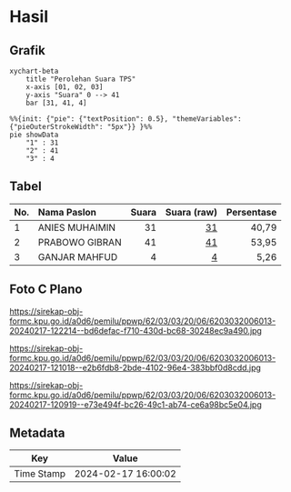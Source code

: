 # Hasil

## Grafik

```mermaid
xychart-beta
    title "Perolehan Suara TPS"
    x-axis [01, 02, 03]
    y-axis "Suara" 0 --> 41
    bar [31, 41, 4]
```

```mermaid
%%{init: {"pie": {"textPosition": 0.5}, "themeVariables": {"pieOuterStrokeWidth": "5px"}} }%%
pie showData
    "1" : 31
    "2" : 41
    "3" : 4
```

## Tabel

| No. | Nama Paslon    | Suara | Suara (raw) | Persentase |
|:--- |:-------------- | -----:| -----------:| ----------:|
| 1   | ANIES MUHAIMIN | 31    | [31][p-1]   | 40,79      |
| 2   | PRABOWO GIBRAN | 41    | [41][p-2]   | 53,95      |
| 3   | GANJAR MAHFUD  | 4     | [4][p-3]    | 5,26       |


[p-1]: https://github.com/gigit-pemilu/pemilu-2024-62-kalimantan-tengah/blob/main/pilpres/hitung-suara/sub/62-kalimantan-tengah/sub/03-kapuas/sub/03-kapuas-timur/sub/2006-anjir-mambulau-barat/sub/013-tps/sub/paslon-1.txt
[p-2]: https://github.com/gigit-pemilu/pemilu-2024-62-kalimantan-tengah/blob/main/pilpres/hitung-suara/sub/62-kalimantan-tengah/sub/03-kapuas/sub/03-kapuas-timur/sub/2006-anjir-mambulau-barat/sub/013-tps/sub/paslon-2.txt
[p-3]: https://github.com/gigit-pemilu/pemilu-2024-62-kalimantan-tengah/blob/main/pilpres/hitung-suara/sub/62-kalimantan-tengah/sub/03-kapuas/sub/03-kapuas-timur/sub/2006-anjir-mambulau-barat/sub/013-tps/sub/paslon-3.txt

## Foto C Plano

https://sirekap-obj-formc.kpu.go.id/a0d6/pemilu/ppwp/62/03/03/20/06/6203032006013-20240217-122214--bd6defac-f710-430d-bc68-30248ec9a490.jpg

https://sirekap-obj-formc.kpu.go.id/a0d6/pemilu/ppwp/62/03/03/20/06/6203032006013-20240217-121018--e2b6fdb8-2bde-4102-96e4-383bbf0d8cdd.jpg

https://sirekap-obj-formc.kpu.go.id/a0d6/pemilu/ppwp/62/03/03/20/06/6203032006013-20240217-120919--e73e494f-bc26-49c1-ab74-ce6a98bc5e04.jpg


## Metadata

| Key        | Value               |
| ---------- | ------------------- |
| Time Stamp | 2024-02-17 16:00:02 |



